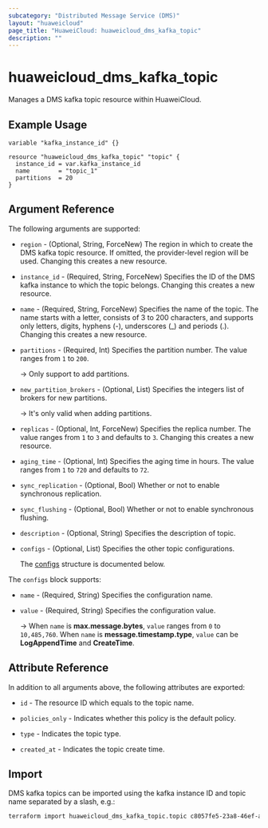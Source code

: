 ```yaml
---
subcategory: "Distributed Message Service (DMS)"
layout: "huaweicloud"
page_title: "HuaweiCloud: huaweicloud_dms_kafka_topic"
description: ""
---
```


# huaweicloud_dms_kafka_topic

Manages a DMS kafka topic resource within HuaweiCloud.

## Example Usage

```hcl
variable "kafka_instance_id" {}

resource "huaweicloud_dms_kafka_topic" "topic" {
  instance_id = var.kafka_instance_id
  name        = "topic_1"
  partitions  = 20
}
```

## Argument Reference

The following arguments are supported:

* `region` - (Optional, String, ForceNew) The region in which to create the DMS kafka topic resource. If omitted, the
  provider-level region will be used. Changing this creates a new resource.

* `instance_id` - (Required, String, ForceNew) Specifies the ID of the DMS kafka instance to which the topic belongs.
  Changing this creates a new resource.

* `name` - (Required, String, ForceNew) Specifies the name of the topic. The name starts with a letter, consists of 3 to
  200 characters, and supports only letters, digits, hyphens (-), underscores (_) and periods (.).
  Changing this creates a new resource.

* `partitions` - (Required, Int) Specifies the partition number. The value ranges from `1` to `200`.
  
  -> Only support to add partitions.

* `new_partition_brokers` - (Optional, List) Specifies the integers list of brokers for new partitions.
  
  -> It's only valid when adding partitions.

* `replicas` - (Optional, Int, ForceNew) Specifies the replica number.
  The value ranges from `1` to `3` and defaults to `3`. Changing this creates a new resource.

* `aging_time` - (Optional, Int) Specifies the aging time in hours.
  The value ranges from `1` to `720` and defaults to `72`.

* `sync_replication` - (Optional, Bool) Whether or not to enable synchronous replication.

* `sync_flushing` - (Optional, Bool) Whether or not to enable synchronous flushing.

* `description` - (Optional, String) Specifies the description of topic.

* `configs` - (Optional, List) Specifies the other topic configurations.

  The [configs](#topics_configs_struct) structure is documented below.

<a name="topics_configs_struct"></a>
The `configs` block supports:

* `name` - (Required, String) Specifies the configuration name.

* `value` - (Required, String) Specifies the configuration value.

  -> When `name` is **max.message.bytes**, `value` ranges from `0` to `10,485,760`.
  When `name` is **message.timestamp.type**, `value` can be **LogAppendTime** and **CreateTime**.

## Attribute Reference

In addition to all arguments above, the following attributes are exported:

* `id` - The resource ID which equals to the topic name.

* `policies_only` - Indicates whether this policy is the default policy.

* `type` - Indicates the topic type.

* `created_at` - Indicates the topic create time.

## Import

DMS kafka topics can be imported using the kafka instance ID and topic name separated by a slash, e.g.:

```sh
terraform import huaweicloud_dms_kafka_topic.topic c8057fe5-23a8-46ef-ad83-c0055b4e0c5c/topic_1
```
